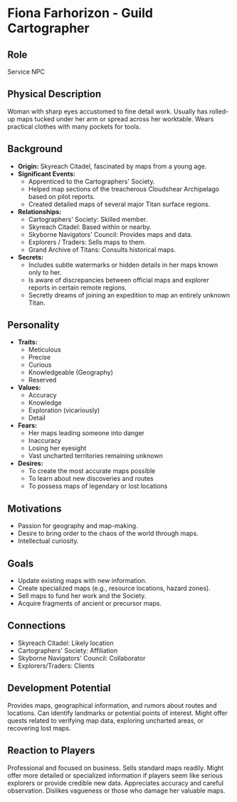 # Fiona Farhorizon - Guild Cartographer

## Role
Service NPC

## Physical Description
Woman with sharp eyes accustomed to fine detail work. Usually has rolled-up maps tucked under her arm or spread across her worktable. Wears practical clothes with many pockets for tools.

## Background
- **Origin:** Skyreach Citadel, fascinated by maps from a young age.
- **Significant Events:**
  - Apprenticed to the Cartographers' Society.
  - Helped map sections of the treacherous Cloudshear Archipelago based on pilot reports.
  - Created detailed maps of several major Titan surface regions.
- **Relationships:**
  - Cartographers' Society: Skilled member.
  - Skyreach Citadel: Based within or nearby.
  - Skyborne Navigators' Council: Provides maps and data.
  - Explorers / Traders: Sells maps to them.
  - Grand Archive of Titans: Consults historical maps.
- **Secrets:**
  - Includes subtle watermarks or hidden details in her maps known only to her.
  - Is aware of discrepancies between official maps and explorer reports in certain remote regions.
  - Secretly dreams of joining an expedition to map an entirely unknown Titan.

## Personality
- **Traits:**
  - Meticulous
  - Precise
  - Curious
  - Knowledgeable (Geography)
  - Reserved
- **Values:**
  - Accuracy
  - Knowledge
  - Exploration (vicariously)
  - Detail
- **Fears:**
  - Her maps leading someone into danger
  - Inaccuracy
  - Losing her eyesight
  - Vast uncharted territories remaining unknown
- **Desires:**
  - To create the most accurate maps possible
  - To learn about new discoveries and routes
  - To possess maps of legendary or lost locations

## Motivations
- Passion for geography and map-making.
- Desire to bring order to the chaos of the world through maps.
- Intellectual curiosity.

## Goals
- Update existing maps with new information.
- Create specialized maps (e.g., resource locations, hazard zones).
- Sell maps to fund her work and the Society.
- Acquire fragments of ancient or precursor maps.

## Connections
- Skyreach Citadel: Likely location
- Cartographers' Society: Affiliation
- Skyborne Navigators' Council: Collaborator
- Explorers/Traders: Clients

## Development Potential
Provides maps, geographical information, and rumors about routes and locations. Can identify landmarks or potential points of interest. Might offer quests related to verifying map data, exploring uncharted areas, or recovering lost maps.

## Reaction to Players
Professional and focused on business. Sells standard maps readily. Might offer more detailed or specialized information if players seem like serious explorers or provide credible new data. Appreciates accuracy and careful observation. Dislikes vagueness or those who damage her valuable maps.

